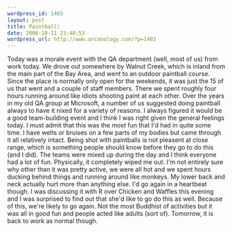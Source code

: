 ```yaml
--- 
wordpress_id: 1403
layout: post
title: Paintball!
date: 2006-10-11 23:48:53
wordpress_url: http://www.arcanology.com/?p=1403
---
```

Today was a morale event with the QA department (well, most of us) from work today. We drove out somewhere by Walnut Creek, which is inland from the main part of the Bay Area, and went to an outdoor paintball course. Since the place is normally only open for the weekends, it was just the 15 of us that went and a couple of staff members. There we spent roughly four hours running around like idiots shooting paint at each other. Over the years in my old QA group at Microsoft, a number of us suggested doing paintball always to have it nixed for a variety of reasons. I always figured it would be a good team-building event and I think I was right given the general feelings today. I must admit that this was the most fun that I'd had in quite some time. I have welts or bruises on a few parts of my bodies but came through it all relatively intact. Being shot with paintballs is not pleasent at close range, which is something people should know before they go to do this (and I did). The teams were mixed up during the day and I think everyone had a lot of fun. Physically, it completely wiped me out. I'm not entirely sure why other than it was pretty active, we were all hot and we spent hours ducking behind things and running around like monkeys. My lower back and neck actually hurt more than anything else. I'd go again in a heartbeat though. I was discussing it with R over Chicken and Waffles this evening and I was surprised to find out that she'd like to go do this as well. Because of this, we're likely to go again. Not the most Buddhist of activities but it was all in good fun and people acted like adults (sort of). Tomorrow, it is back to work as normal though.